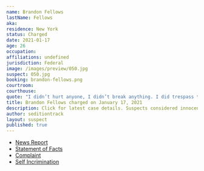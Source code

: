 ```yaml
---
name: Brandon Fellows
lastName: Fellows
aka:
residence: New York
status: Charged
date: 2021-01-17
age: 26
occupation:
affiliations: undefined
jurisdiction: Federal
image: /images/preview/050.jpg
suspect: 050.jpg
booking: brandon-fellows.png
courtroom:
courthouse:
quote: "I didn’t hurt anyone, I didn’t break anything. I did trespass though, I guess."
title: Brandon Fellows charged on January 17, 2021
description: Click for latest case details. Suspects considered innocent until proven guilty.
author: seditiontrack
layout: suspect
published: true
---
```

- [News Report](https://dailygazette.com/2021/01/17/feds-schenectady-man-charged-in-capital-insurrection/)
- [Statement of Facts](/opa/page/file/1355906/download)
- [Complaint](/opa/page/file/1355901/download)
- [Self Incrimination](https://www.bloomberg.com/news/articles/2021-01-12/-no-regrets-a-capitol-rioter-tells-his-story-from-inside)
